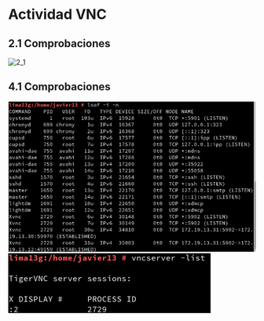 # Actividad VNC
## 2.1  Comprobaciones
![2_1](./img2.1.png)

## 4.1 Comprobaciones
![4_1](./img/4.1.png)
![4_1](./img/4.1.1.png)
